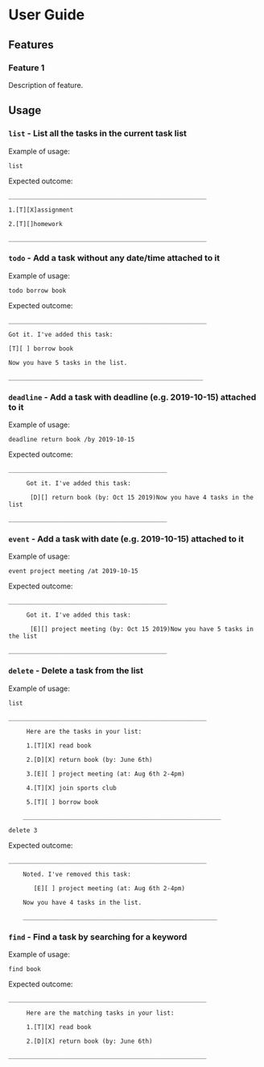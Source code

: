 # User Guide

## Features 

### Feature 1 
Description of feature.

## Usage

### `list` - List all the tasks in the current task list

Example of usage: 

`list`

Expected outcome:

`_______________________________________________________`

`1.[T][X]assignment`

`2.[T][]homework`

`_______________________________________________________`

### `todo` - Add a task without any date/time attached to it

Example of usage:

`todo borrow book`

Expected outcome:

`_______________________________________________________`

`Got it. I've added this task:`

`[T][ ] borrow book`

`Now you have 5 tasks in the list.`

`______________________________________________________`

### `deadline` - Add a task with deadline (e.g. 2019-10-15) attached to it

Example of usage:

`deadline return book /by 2019-10-15`

Expected outcome:

`____________________________________________`

`     Got it. I've added this task:`

`      [D][] return book (by: Oct 15 2019)Now you have 4 tasks in the list`

`____________________________________________`

### `event` - Add a task with date (e.g. 2019-10-15) attached to it

Example of usage:

`event project meeting /at 2019-10-15`

Expected outcome:

`____________________________________________`

`     Got it. I've added this task:`

`      [E][] project meeting (by: Oct 15 2019)Now you have 5 tasks in the list`

`____________________________________________`

### `delete` - Delete a task from the list

Example of usage:

`list`

`_______________________________________________________`

`     Here are the tasks in your list:`

`     1.[T][X] read book`

`     2.[D][X] return book (by: June 6th)`

`     3.[E][ ] project meeting (at: Aug 6th 2-4pm)`

`     4.[T][X] join sports club`

`     5.[T][ ] borrow book`

`    _______________________________________________________`

`delete 3`

Expected outcome:

`_______________________________________________________`

`     Noted. I've removed this task: `

`       [E][ ] project meeting (at: Aug 6th 2-4pm)`

`    Now you have 4 tasks in the list.`

`    ______________________________________________________`

### `find` - Find a task by searching for a keyword

Example of usage:

`find book`

Expected outcome:

`_______________________________________________________`

`     Here are the matching tasks in your list:`

`     1.[T][X] read book`

`     2.[D][X] return book (by: June 6th)`

`_______________________________________________________`


